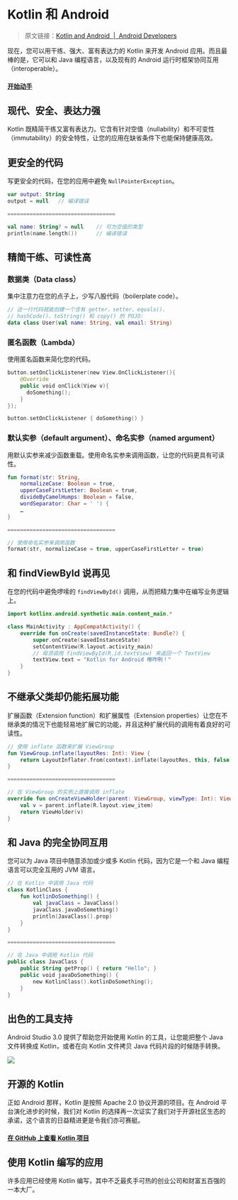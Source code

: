 # Kotlin 和 Android
> 原文链接：[Kotlin and Android  |  Android Developers](https://developer.android.google.cn/kotlin/)

现在，您可以用干练、强大、富有表达力的 Kotlin 来开发 Android 应用。而且最棒的是，它可以和 Java 编程语言，以及现有的 Android 运行时框架协同互用（interoperable）。

#### [开始动手](https://developer.android.google.cn/kotlin/get-started)

## 现代、安全、表达力强

Kotlin 既精简干练又富有表达力。它含有针对空值（nullability）和不可变性（immutability）的安全特性，让您的应用在缺省条件下也能保持健康高效。

## 更安全的代码

写更安全的代码，在您的应用中避免 `NullPointerException`。

```kotlin
var output: String
output = null   // 编译错误

==================================

val name: String? = null    // 可为空值的类型
println(name.length())      // 编译错误
```

## 精简干练、可读性高

### 数据类（Data class）

集中注意力在您的点子上，少写八股代码（boilerplate code）。

```kotlin
// 这一行代码就能创建一个含有 getter、setter、equals()、
// hashCode()、toString() 和 copy() 的 POJO:
data class User(val name: String, val email: String)
```

### 匿名函数（Lambda）

使用匿名函数来简化您的代码。

```kotlin
button.setOnClickListener(new View.OnClickListener(){
    @Override
    public void onClick(View v){
      doSomething();
    }
});
```

```kotlin
button.setOnClickListener { doSomething() }
```

### 默认实参（default argument）、命名实参（named argument）

用默认实参来减少函数重载。使用命名实参来调用函数，让您的代码更具有可读性。

```kotlin
fun format(str: String,
    normalizeCase: Boolean = true,
    upperCaseFirstLetter: Boolean = true,
    divideByCamelHumps: Boolean = false,
    wordSeparator: Char = ' ') {
    …
}

==================================

// 使用命名实参来调用函数
format(str, normalizeCase = true, upperCaseFirstLetter = true)
```

## 和 **findViewById** 说再见

在您的代码中避免啰嗦的 `findViewById()` 调用，从而把精力集中在编写业务逻辑上。

```kotlin
import kotlinx.android.synthetic.main.content_main.*

class MainActivity : AppCompatActivity() {
    override fun onCreate(savedInstanceState: Bundle?) {
        super.onCreate(savedInstanceState)
        setContentView(R.layout.activity_main)
        // 毋须调用 findViewById(R.id.textView) 来返回一个 TextView
        textView.text = "Kotlin for Android 嘹咋咧！"
    }
}
```

## 不继承父类却仍能拓展功能

扩展函数（Extension function）和扩展属性（Extension properties）让您在不继承类的情况下也能轻易地扩展它的功能，并且这种扩展代码的调用有着良好的可读性。

```kotlin
// 使用 inflate 函数来扩展 ViewGroup
fun ViewGroup.inflate(layoutRes: Int): View {
    return LayoutInflater.from(context).inflate(layoutRes, this, false)
}

==================================

// 在 ViewGroup 的实例上直接调用 inflate
override fun onCreateViewHolder(parent: ViewGroup, viewType: Int): ViewHolder {
    val v = parent.inflate(R.layout.view_item)
    return ViewHolder(v)
}
```

## 和 Java 的完全协同互用

您可以为 Java 项目中随意添加或少或多 Kotlin 代码，因为它是一个和 Java 编程语言可以完全互用的 JVM 语言。

```kotlin
// 在 Kotlin 中调用 Java 代码
class KotlinClass {
    fun kotlinDoSomething() {
        val javaClass = JavaClass()
        javaClass.javaDoSomething()
        println(JavaClass().prop)
    }
}

==================================

// 在 Java 中调用 Kotlin 代码
public class JavaClass {
    public String getProp() { return "Hello"; }
    public void javaDoSomething() {
        new KotlinClass().kotlinDoSomething();
    }
}
```

## 出色的工具支持

Android Studio 3.0 提供了帮助您开始使用 Kotlin 的工具，让您能把整个 Java 文件转换成 Kotlin，或者在向 Kotlin 文件拷贝 Java 代码片段的时候随手转换。

![](https://developer.android.google.cn/images/kotlin/kotlin-convert_2x.png)

## 开源的 Kotlin

正如 Android 那样，Kotlin 是按照 Apache 2.0 协议开源的项目。在 Android 平台演化进步的时候，我们对 Kotlin 的选择再一次证实了我们对于开源社区生态的承诺，这个语言的日益精进更是令我们亦可赛艇。

#### [在 GitHub 上查看 Kotlin 项目](https://github.com/JetBrains/kotlin)

## 使用 Kotlin 编写的应用

许多应用已经使用 Kotlin 编写，其中不乏最炙手可热的创业公司和财富五百强的一本大厂。

